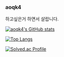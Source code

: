 ### aoqk4
<!--
**aoqk4/aoqk4** is a ✨ _special_ ✨ repository because its `README.md` (this file) appears on your GitHub profile.

Here are some ideas to get you started:

- 🔭 I’m currently working on ...
- 🌱 I’m currently learning ...
- 👯 I’m looking to collaborate on ...
- 🤔 I’m looking for help with ...
- 💬 Ask me about ...
- 📫 How to reach me: ...
- 😄 Pronouns: ...
- ⚡ Fun fact: ...
-->

하고싶은거 하면서 살랍니다.

[![aoqk4's GitHub stats](https://github-readme-stats.vercel.app/api?username=aoqk4&count_private=true&show_icons=true)](https://github.com/aoqk4/github-readme-stats)

[![Top Langs](https://github-readme-stats.vercel.app/api/top-langs/?username=aoqk4&hide=javascript,html,css&layout=compact)](https://github.com/aoqk4/github-readme-stats)


[![Solved.ac Profile](http://mazassumnida.wtf/api/v2/generate_badge?boj=aoqk4)](https://solved.ac/aoqk4/)

